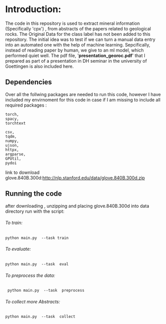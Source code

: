 



# Introduction:
The code in this repository is used to extract mineral information (Specifically 'cpx') , from abstracts of the papers related to geological rocks. The Original Data for the class label has not been added to this repository.  The initial idea was  to test if we  can turn a manual data entry into an automated one with the help of machine learning. Sepcifically, instead of reading paper by human, we give to an ml model, which performed quiet well. 
 The pdf file,  '__presentation_georoc.pdf__'   that I prepared as part of a presentation in DH seminar in the university of Goettingen is also included here. 

## Dependencies
Over all  the follwing packages are needed to run this code, however I have included my envirnoment for this code in case if I am missing to include all required packages :
```
torch,
spacy,
torchtext
```
```
csv,
tqdm,
numpy,
ujson,
httpx,
argparse,
GPUtil,
pydoi
```


link to download glove.840B.300d:http://nlp.stanford.edu/data/glove.840B.300d.zip

## Running the code
after downloading , unzipping and placing glove.840B.300d into data directory
run with the script: 


###### To train:

```
python main.py  --task train
```
###### To evaluate:

```
python main.py  --task  eval
```

###### To preprocess the data:

```
 python main.py  --task  preprocess
 ```

###### To collect more Abstracts:
```
python main.py  --task  collect
```